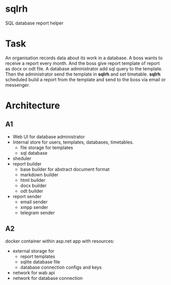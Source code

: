 # sqlrh
SQL database report helper

# Task
An organisation records data about its work in a database. 
A  boss wants to receive a report every month. 
And the boss give report template of report as docx or odt file.
A database administrator add sql query to the template.
Then the administrator send the template in **sqlrh** and set timetable.
**sqlrh** scheduled build a report from the template and send to the boss via email or messenger.

# Architecture
## A1
* Web UI for database administrator
* Internal store for users, templates, databases, timetables.
  * file storage for templates  
  * sql database
* sheduler
* report builder
  * base builder for abstract document format
  * markdown builder
  * html builder
  * docx builder
  * odt builder
* report sender
  * email sender
  * xmpp sender 
  * telegram sender
## A2
docker container within asp.net app with resources:
* external storage for
  * report templates
  * sqlite database file
  * database connection configs and keys
* network for wab api
* network for database connection
